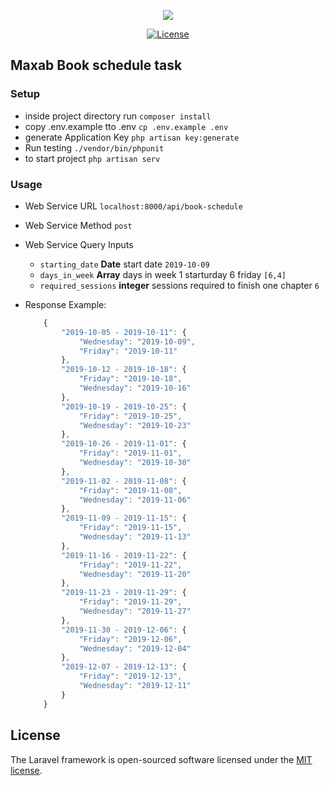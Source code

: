 <p align="center"><img src="https://laravel.com/assets/img/components/logo-laravel.svg"></p>

<p align="center">
<a href="https://packagist.org/packages/laravel/framework"><img src="https://poser.pugx.org/laravel/framework/license.svg" alt="License"></a>
</p>

## Maxab Book schedule task

### Setup
* inside project directory run `composer install`
* copy .env.example tto .env `cp .env.example .env`
* generate Application Key `php artisan key:generate`
* Run testing `./vendor/bin/phpunit`
* to start project `php artisan serv`

	
### Usage
* Web Service URL `localhost:8000/api/book-schedule`
* Web Service Method `post`
* Web Service Query Inputs
	- `starting_date` __Date__  start date  `2019-10-09`
	- `days_in_week` __Array__ days in week 1 starturday 6 friday `[6,4]`
	- `required_sessions` __integer__ sessions required to finish one chapter `6`


* Response Example:

	``` javascript
        {
            "2019-10-05 - 2019-10-11": {
                "Wednesday": "2019-10-09",
                "Friday": "2019-10-11"
            },
            "2019-10-12 - 2019-10-18": {
                "Friday": "2019-10-18",
                "Wednesday": "2019-10-16"
            },
            "2019-10-19 - 2019-10-25": {
                "Friday": "2019-10-25",
                "Wednesday": "2019-10-23"
            },
            "2019-10-26 - 2019-11-01": {
                "Friday": "2019-11-01",
                "Wednesday": "2019-10-30"
            },
            "2019-11-02 - 2019-11-08": {
                "Friday": "2019-11-08",
                "Wednesday": "2019-11-06"
            },
            "2019-11-09 - 2019-11-15": {
                "Friday": "2019-11-15",
                "Wednesday": "2019-11-13"
            },
            "2019-11-16 - 2019-11-22": {
                "Friday": "2019-11-22",
                "Wednesday": "2019-11-20"
            },
            "2019-11-23 - 2019-11-29": {
                "Friday": "2019-11-29",
                "Wednesday": "2019-11-27"
            },
            "2019-11-30 - 2019-12-06": {
                "Friday": "2019-12-06",
                "Wednesday": "2019-12-04"
            },
            "2019-12-07 - 2019-12-13": {
                "Friday": "2019-12-13",
                "Wednesday": "2019-12-11"
            }
        }

	```


## License

The Laravel framework is open-sourced software licensed under the [MIT license](http://opensource.org/licenses/MIT).
